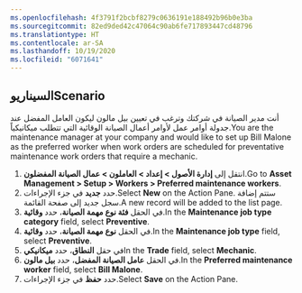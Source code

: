 ```yaml
---
ms.openlocfilehash: 4f3791f2bcbf8279c0636191e188492b96b0e3ba
ms.sourcegitcommit: 82ed9ded42c47064c90ab6fe717893447cd48796
ms.translationtype: HT
ms.contentlocale: ar-SA
ms.lasthandoff: 10/19/2020
ms.locfileid: "6071641"
---
```

## <a name="scenario"></a><span data-ttu-id="46bf8-101">السيناريو</span><span class="sxs-lookup"><span data-stu-id="46bf8-101">Scenario</span></span>

<span data-ttu-id="46bf8-102">أنت مدير الصيانة في شركتك وترغب في تعيين بيل مالون ليكون العامل المفضل عند جدولة أوامر عمل لأوامر أعمال الصيانة الوقائية التي تتطلب ميكانيكياً.</span><span class="sxs-lookup"><span data-stu-id="46bf8-102">You are the maintenance manager at your company and would like to set up Bill Malone as the preferred worker when work orders are scheduled for preventative maintenance work orders that require a mechanic.</span></span> 

1.  <span data-ttu-id="46bf8-103">انتقل إلى **إدارة الأصول > إعداد > العاملون > عمال الصيانة المفضلون**.</span><span class="sxs-lookup"><span data-stu-id="46bf8-103">Go to **Asset Management > Setup > Workers > Preferred maintenance workers**.</span></span>
2.  <span data-ttu-id="46bf8-104">حدد **جديد** في جزء الإجراءات.</span><span class="sxs-lookup"><span data-stu-id="46bf8-104">Select **New** on the Action Pane.</span></span> <span data-ttu-id="46bf8-105">ستتم إضافة سجل جديد إلى صفحة القائمة.</span><span class="sxs-lookup"><span data-stu-id="46bf8-105">A new record will be added to the list page.</span></span> 
3.  <span data-ttu-id="46bf8-106">في الحقل **فئة نوع مهمة الصيانة**، حدد **وقائية**.</span><span class="sxs-lookup"><span data-stu-id="46bf8-106">In the **Maintenance job type category** field, select **Preventive**.</span></span>
4.  <span data-ttu-id="46bf8-107">في الحقل **نوع مهمة الصيانة**، حدد **وقائية**.</span><span class="sxs-lookup"><span data-stu-id="46bf8-107">In the **Maintenance job type** field, select **Preventive**.</span></span>
5.  <span data-ttu-id="46bf8-108">في حقل **النطاق**، حدد **ميكانيكي**</span><span class="sxs-lookup"><span data-stu-id="46bf8-108">In the **Trade** field, select **Mechanic**.</span></span>
6.  <span data-ttu-id="46bf8-109">في الحقل **عامل الصيانة المفضل**، حدد **بيل مالون**.</span><span class="sxs-lookup"><span data-stu-id="46bf8-109">In the **Preferred maintenance worker** field, select **Bill Malone**.</span></span>
7.  <span data-ttu-id="46bf8-110">حدد **حفظ** في جزء الإجراءات.</span><span class="sxs-lookup"><span data-stu-id="46bf8-110">Select **Save** on the Action Pane.</span></span> 

